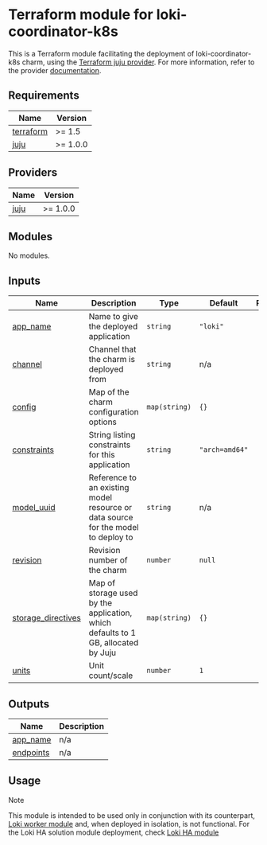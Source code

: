 # Terraform module for loki-coordinator-k8s

This is a Terraform module facilitating the deployment of loki-coordinator-k8s charm, using the [Terraform juju provider](https://github.com/juju/terraform-provider-juju/). For more information, refer to the provider [documentation](https://registry.terraform.io/providers/juju/juju/latest/docs). 

<!-- BEGIN_TF_DOCS -->
## Requirements

| Name | Version |
|------|---------|
| <a name="requirement_terraform"></a> [terraform](#requirement\_terraform) | >= 1.5 |
| <a name="requirement_juju"></a> [juju](#requirement\_juju) | >= 1.0.0 |

## Providers

| Name | Version |
|------|---------|
| <a name="provider_juju"></a> [juju](#provider\_juju) | >= 1.0.0 |

## Modules

No modules.

## Inputs

| Name | Description | Type | Default | Required |
|------|-------------|------|---------|:--------:|
| <a name="input_app_name"></a> [app\_name](#input\_app\_name) | Name to give the deployed application | `string` | `"loki"` | no |
| <a name="input_channel"></a> [channel](#input\_channel) | Channel that the charm is deployed from | `string` | n/a | yes |
| <a name="input_config"></a> [config](#input\_config) | Map of the charm configuration options | `map(string)` | `{}` | no |
| <a name="input_constraints"></a> [constraints](#input\_constraints) | String listing constraints for this application | `string` | `"arch=amd64"` | no |
| <a name="input_model_uuid"></a> [model\_uuid](#input\_model\_uuid) | Reference to an existing model resource or data source for the model to deploy to | `string` | n/a | yes |
| <a name="input_revision"></a> [revision](#input\_revision) | Revision number of the charm | `number` | `null` | no |
| <a name="input_storage_directives"></a> [storage\_directives](#input\_storage\_directives) | Map of storage used by the application, which defaults to 1 GB, allocated by Juju | `map(string)` | `{}` | no |
| <a name="input_units"></a> [units](#input\_units) | Unit count/scale | `number` | `1` | no |

## Outputs

| Name | Description |
|------|-------------|
| <a name="output_app_name"></a> [app\_name](#output\_app\_name) | n/a |
| <a name="output_endpoints"></a> [endpoints](#output\_endpoints) | n/a |
<!-- END_TF_DOCS -->

## Usage

> [!NOTE]
> This module is intended to be used only in conjunction with its counterpart, [Loki worker module](https://github.com/canonical/loki-worker-k8s-operator) and, when deployed in isolation, is not functional. 
> For the Loki HA solution module deployment, check [Loki HA module](https://github.com/canonical/observability)
